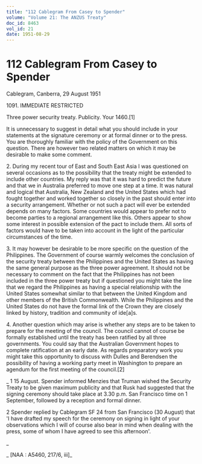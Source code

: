 ```yaml
---
title: "112 Cablegram From Casey to Spender"
volume: "Volume 21: The ANZUS Treaty"
doc_id: 8463
vol_id: 21
date: 1951-08-29
---
```


# 112 Cablegram From Casey to Spender

Cablegram, Canberra, 29 August 1951

1091\. IMMEDIATE RESTRICTED

Three power security treaty. Publicity. Your 1460.[1]

It is unnecessary to suggest in detail what you should include in your statements at the signature ceremony or at formal dinner or to the press. You are thoroughly familiar with the policy of the Government on this question. There are however two related matters on which it may be desirable to make some comment.

2\. During my recent tour of East and South East Asia I was questioned on several occasions as to the possibility that the treaty might be extended to include other countries. My reply was that it was hard to predict the future and that we in Australia preferred to move one step at a time. It was natural and logical that Australia, New Zealand and the United States which had fought together and worked together so closely in the past should enter into a security arrangement. Whether or not such a pact will ever be extended depends on many factors. Some countries would appear to prefer not to become parties to a regional arrangement like this. Others appear to show some interest in possible extension of the pact to include them. All sorts of factors would have to be taken into account in the light of the particular circumstances of the time.

3\. It may however be desirable to be more specific on the question of the Philippines. The Government of course warmly welcomes the conclusion of the security treaty between the Philippines and the United States as having the same general purpose as the three power agreement. It should not be necessary to comment on the fact that the Philippines has not been included in the three power treaty but if questioned you might take the line that we regard the Philippines as having a special relationship with the United States somewhat similar to that between the United Kingdom and other members of the British Commonwealth. While the Philippines and the United States do not have the formal link of the Crown they are closely linked by history, tradition and community of ide[a]s.

4\. Another question which may arise is whether any steps are to be taken to prepare for the meeting of the council. The council cannot of course be formally established until the treaty has been ratified by all three governments. You could say that the Australian Government hopes to complete ratification at an early date. As regards preparatory work you might take this opportunity to discuss with Dulles and Berendsen the possibility of having a working party meet in Washington to prepare an agendum for the first meeting of the council.[2]

_ 1 15 August. Spender informed Menzies that Truman wished the Security Treaty to be given maximum publicity and that Rusk had suggested that the signing ceremony should take place at 3.30 p.m. San Francisco time on 1 September, followed by a reception and formal dinner.

2 Spender replied by Cablegram SF 24 from San Francisco (30 August) that 'I have drafted my speech for the ceremony on signing in light of your observations which I will of course also bear in mind when dealing with the press, some of whom I have agreed to see this afternoon'.

_

_ [NAA : A5460, 217/6, iii]_
